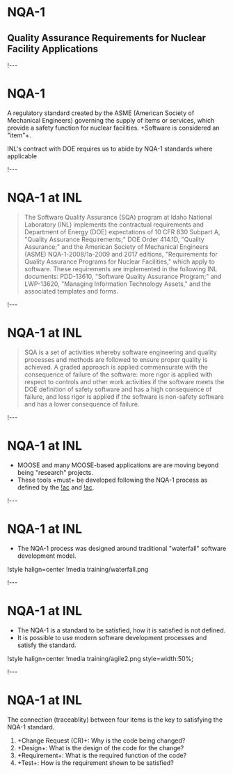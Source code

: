 # NQA-1

## Quality Assurance Requirements for Nuclear Facility Applications

!---

# NQA-1

A regulatory standard created by the ASME (American Society of Mechanical Engineers) governing the
supply of items or services, which provide a safety function for nuclear facilities. +Software is
considered an "item"+.

INL's contract with DOE requires us to abide by NQA-1 standards where applicable

!---

# NQA-1 at INL

> The Software Quality Assurance (SQA) program at Idaho National Laboratory (INL) implements the
> contractual requirements and Department of Energy (DOE) expectations of 10 CFR 830 Subpart A,
> "Quality Assurance Requirements;" DOE Order 414.1D, "Quality Assurance;" and the American Society of
> Mechanical Engineers (ASME) NQA-1-2008/1a-2009 and 2017 editions, "Requirements for Quality Assurance
> Programs for Nuclear Facilities," which apply to software. These requirements are implemented in the
> following INL documents: PDD-13610, "Software Quality Assurance Program;" and LWP-13620, "Managing
> Information Technology Assets," and the associated templates and forms.

!---

# NQA-1 at INL

> SQA is a set of activities whereby software engineering and quality processes and methods are
> followed to ensure proper quality is achieved. A graded approach is applied commensurate with the
> consequence of failure of the software: more rigor is applied with respect to controls and other work
> activities if the software meets the DOE definition of safety software and has a high consequence of
> failure, and less rigor is applied if the software is non-safety software and has a lower consequence
> of failure.

!---

# NQA-1 at INL

- MOOSE and many MOOSE-based applications are are moving beyond being "research" projects.
- These tools +must+ be developed following the NQA-1 process as defined by
  the [!ac](DOE) and [!ac](INL).

!---

# NQA-1 at INL

- The NQA-1 process was designed around traditional "waterfall" software development model.

!style halign=center
!media training/waterfall.png

!---

# NQA-1 at INL

- The NQA-1 is a standard to be satisfied, how it is satisfied is not defined.
- It is possible to use modern software development processes and satisfy the standard.

!style halign=center
!media training/agile2.png style=width:50%;

!---

# NQA-1 at INL

The connection (traceablity) between four items is the key to satisfying the NQA-1 standard.

1. +Change Request (CR)+: Why is the code being changed?
1. +Design+: What is the design of the code for the change?
1. +Requirement+: What is the required function of the code?
1. +Test+: How is the requirement shown to be satisfied?
